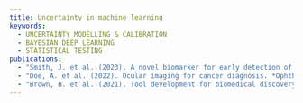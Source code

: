 ```yaml
---
title: Uncertainty in machine learning
keywords:
  - UNCERTAINTY MODELLING & CALIBRATION
  - BAYESIAN DEEP LEARNING
  - STATISTICAL TESTING
publications:
  - "Smith, J. et al. (2023). A novel biomarker for early detection of orthopedic disease. *Journal of Medical Imaging*."
  - "Doe, A. et al. (2022). Ocular imaging for cancer diagnosis. *Ophthalmology Research*."
  - "Brown, B. et al. (2021). Tool development for biomedical discovery. *Bioinformatics*."
---
```

